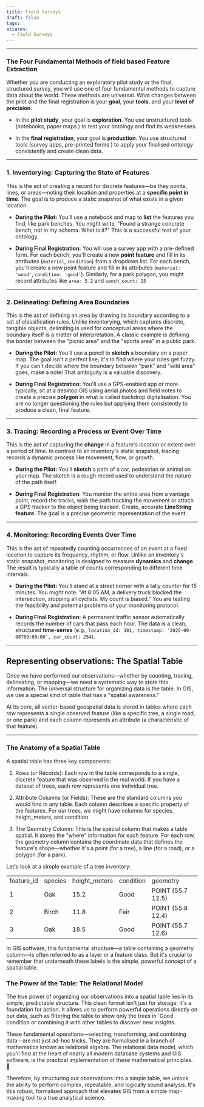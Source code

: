 ```yaml
---
title: Field Surveys
draft: false
tags:
aliases:
  - Field Surveys
---
```

****

### The Four Fundamental Methods of field based Feature Extraction

Whether you are conducting an exploratory pilot study or the final, structured survey, you will use one of four fundamental methods to capture data about the world. These methods are universal. What changes between the pilot and the final registration is your **goal**, your **tools**, and your **level of precision**.

- In the **pilot study**, your goal is **exploration**. You use unstructured tools (notebooks, paper maps ) to test your ontology and find its weaknesses.
    
- In the **final registration**, your goal is **production**. You use structured tools (survey apps, pre-printed forms ) to apply your finalised ontology consistently and create clean data.
    

---


### 1. Inventorying: Capturing the State of Features

This is the act of creating a record for discrete features—be they points, lines, or areas—noting their location and properties at a **specific point in time**. The goal is to produce a static snapshot of what exists in a given location.

- **During the Pilot:**  You'll use a notebook and map to **list** the features you find, like park benches. You might write, "Found a strange concrete bench, not in my schema. What is it?" This is a successful test of your ontology.
    
- **During Final Registration:** You will use a survey app with a pre-defined form. For each bench, you'll create a new **point feature** and fill in its attributes (`material`, `condition`) from a dropdown list. For each bench, you'll create a new point feature and fill in its attributes (`material: 'wood'`, `condition: 'good'`). Similarly, for a park polygon, you might record attributes like `area: 5.2` and `bench_count: 15`

---
### 2. Delineating: Defining Area Boundaries

This is the act of defining an area by drawing its boundary according to a set of classification rules. Unlike inventorying, which captures discrete, tangible objects, delimiting is used for conceptual areas where the boundary itself is a matter of interpretation. A classic example is defining the border between the "picnic area" and the "sports area" in a public park.

- **During the Pilot:** You'll use a pencil to **sketch** a boundary on a paper map. The goal isn't a perfect line; it's to find where your rules get fuzzy. If you can't decide where the boundary between "park" and "wild area" goes, make a note! That ambiguity is a valuable discovery.
    
- **During Final Registration:** You'll use a GPS-enabled app or more typically, sit at a desktop GIS using aerial photos and field notes to create a precise **polygon** in what is called backdrop digitalisation. You are no longer questioning the rules but applying them consistently to produce a clean, final feature.

--- 
### 3. Tracing: Recording a Process or Event Over Time

This is the act of capturing the **change** in a feature's location or extent over a period of time. In contrast to an inventory's static snapshot, tracing records a dynamic process like movement, flow, or growth.

- **During the Pilot:** You'll **sketch** a path of a car, pedestrian or animal on your map. The sketch is a rough record used to understand the nature of the path itself.
    
- **During Final Registration**: You monitor the entire area from a vantage point, record the tracks, walk the path tracking the movement or attach a GPS tracker to the object being tracked. Create, accurate **LineString feature**. The goal is a precise geometric representation of the event.
    

---

### 4. Monitoring: Recording Events Over Time

This is the act of repeatedly counting occurrences of an event at a fixed location to capture its frequency, rhythm, or flow. Unlike an inventory's static snapshot, monitoring is designed to measure **dynamics** and **change**. The result is typically a table of counts corresponding to different time intervals.

- **During the Pilot:** You'll stand at a street corner with a tally counter for 15 minutes. You might note: "At 8:05 AM, a delivery truck blocked the intersection, stopping all cyclists. My count is biased." You are testing the feasibility and potential problems of your monitoring protocol.
    
- **During Final Registration:** A permanent traffic sensor automatically records the number of cars that pass each hour. The data is a clean, structured **time-series** (e.g., `location_id: 101, timestamp: '2025-09-08T09:00:00', car_count: 254`).

---

    
## Representing observations: The Spatial Table

Once we have performed our observations—whether by counting, tracing, delineating, or mapping—we need a systematic way to store this information. The universal structure for organizing data is the table. In GIS, we use a special kind of table that has a "spatial awareness."

At its core, all vector-based geospatial data is stored in tables where each row represents a single observed feature (like a specific tree, a single road, or one park) and each column represents an attribute (a characteristic of that feature).

---

### The Anatomy of a Spatial Table

A spatial table has three key components:

1. Rows (or Records): Each row in the table corresponds to a single, discrete feature that was observed in the real world. If you have a dataset of trees, each row represents one individual tree.
    
2. Attribute Columns (or Fields): These are the standard columns you would find in any table. Each column describes a specific property of the features. For our trees, we might have columns for species, height_meters, and condition.
    
3. The Geometry Column: This is the special column that makes a table spatial. It stores the "where" information for each feature. For each row, the geometry column contains the coordinate data that defines the feature's shape—whether it's a point (for a tree), a line (for a road), or a polygon (for a park).
    

Let's look at a simple example of a tree inventory:

|   |   |   |   |   |
|---|---|---|---|---|
|feature_id|species|height_meters|condition|geometry|
|1|Oak|15.2|Good|POINT (55.7 12.5)|
|2|Birch|11.8|Fair|POINT (55.8 12.4)|
|3|Oak|18.5|Good|POINT (55.7 12.6)|

In GIS software, this fundamental structure—a table containing a geometry column—is often referred to as a layer or a feature class. But it's crucial to remember that underneath these labels is the simple, powerful concept of a spatial table.

### The Power of the Table: The Relational Model

The true power of organizing our observations into a spatial table lies in its simple, predictable structure. This clean format isn't just for storage; it's a foundation for action. It allows us to perform powerful operations directly on our data, such as filtering the table to show only the trees in 'Good' condition or combining it with other tables to discover new insights.

These fundamental operations—selecting, transforming, and combining data—are not just ad-hoc tricks. They are formalised in a branch of mathematics known as relational algebra. The relational data model, which you'll find at the heart of nearly all modern database systems and GIS software, is the practical implementation of these mathematical principles. 🧠

Therefore, by structuring our observations into a simple table, we unlock the ability to perform complex, repeatable, and logically sound analysis. It's this robust, formalised approach that elevates GIS from a simple map-making tool to a true analytical science. 
